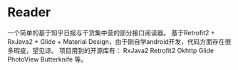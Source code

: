 # Reader
一个简单的基于知乎日报与干货集中营的部分接口阅读器。 基于Retrofit2 + RxJava2 + Glide + Material Design，由于刚自学android开发，代码方面存在很多瑕疵，望见谅。 
项目用到的开源库有：
RxJava2
Retrofit2
Okhttp
Glide
PhotoView
Butterknife 等。
